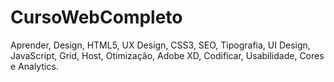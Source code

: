 # CursoWebCompleto
Aprender, Design, HTML5, UX Design, CSS3, SEO, Tipografia, UI Design, JavaScript, Grid, Host, Otimização, Adobe XD, Codificar, Usabilidade, Cores e  Analytics.
